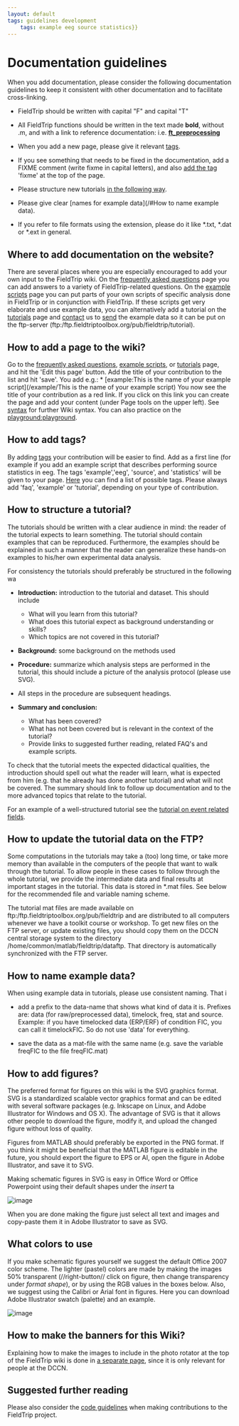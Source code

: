 ```yaml
---
layout: default
tags: guidelines development
    tags: example eeg source statistics}}
---
```



# Documentation guidelines

When you add documentation, please consider the following documentation guidelines to keep it consistent with other documentation and to facilitate cross-linking.

*  FieldTrip should be written with capital "F" and capital "T"

*  All FieldTrip functions should be written in the text made **bold**, without .m, and with a link to reference documentation: i.e. **[ft_preprocessing](/reference/ft_preprocessing)**

*  When you add a new page, please give it relevant [tags](/#how_to_add_tags).

*  If you see something that needs to be fixed in the documentation, add a FIXME comment (write fixme in capital letters), and also [add the tag](/#how_to_add_tags) 'fixme' at the top of the page.

*  Please structure new tutorials [in the following way](/#how_to_structure_a_tutorial).

*  Please give clear [names for example data](/#How to name example data).

*  If you refer to file formats using the extension, please do it like *.txt, *.dat or *.ext in general.

## Where to add documentation on the website?

There are several places where you are especially encouraged to add your own input to the FieldTrip wiki. On the [frequently asked questions](/faq) page you can add answers to a variety of FieldTrip-related questions. On the [example scripts](/example) page you can put parts of your own scripts of specific analysis done in FieldTrip or in conjunction with FieldTrip. If these scripts get very elaborate and use example data, you can alternatively add a tutorial on the [tutorials](/tutorial) page and [contact](/contact) us to [send](/faq/how_should_i_send_example_data_to_the_developers) the example data so it can be put on the ftp-server (ftp:/ftp.fieldtriptoolbox.org/pub/fieldtrip/tutorial).

## How to add a page to the wiki?

Go to the [frequently asked questions](/faq), [example scripts](/example), or [tutorials](/tutorial) page, and hit the 'Edit this page' button. Add the title of your contribution to the list and hit 'save'.
    You add e.g.: * [example:This is the name of your example script](/example/This is the name of your example script)
You now see the title of your contribution as a red link. If you click on this link you can create the page and add your content (under Page tools on the upper left). See [syntax](/wiki/syntax) for further Wiki syntax. You can also practice on the [playground:playground](/playground/playground).

## How to add tags?

By adding [tags](http://www.dokuwiki.org/plugin:tag) your contribution will be easier to find. Add as a first line (for example
if you add an example script that describes performing source statistics in eeg. The tags 'example','eeg', 'source', and 'statistics' will be given to your page. [Here](/tagcloud) you can find  a list of possible tags. Please always add 'faq', 'example' or 'tutorial', depending on your type of contribution.

## How to structure a tutorial?

The tutorials should be written with a clear audience in mind: the reader of the tutorial expects to learn something. The tutorial should contain examples that can be reproduced. Furthermore, the examples should be explained in such a manner that the reader can generalize these hands-on examples to his/her own experimental data analysis.

For consistency the tutorials should preferably be structured in the following wa


*  **Introduction:** introduction to the tutorial and dataset. This should include
    * What will you learn from this tutorial?
    * What does this tutorial expect as background understanding or skills?
    * Which topics are not covered in this tutorial?

*  **Background:** some background on the methods used

*  **Procedure:** summarize which analysis steps are performed in the tutorial, this should include a picture of the analysis protocol (please use SVG).

*  All steps in the procedure are subsequent headings.

*  **Summary and conclusion:**
    * What has been covered?
    * What has not been covered but is relevant in the context of the tutorial?
    * Provide links to suggested further reading, related FAQ's and example scripts.

To check that the tutorial meets the expected didactical qualities, the introduction should spell out what the reader will learn, what is expected from him (e.g. that he already has done another tutorial) and what will not be covered. The summary should link to follow up documentation and to the more advanced topics that relate to the tutorial.

For an example of a well-structured tutorial see the [tutorial on event related fields](/tutorial/eventrelatedaveraging).

## How to update the tutorial data on the FTP?

Some computations in the tutorials may take a (too) long time, or take more memory than available in the  computers of the people that want to walk through the tutorial. To allow people in these cases to follow through the whole tutorial, we provide the intermediate data and final results at important stages in the tutorial. This data is stored in *.mat files. See below for the recommended file and variable naming scheme.

The tutorial mat files are made available on ftp:/ftp.fieldtriptoolbox.org/pub/fieldtrip and are distributed to all computers whenever we have a toolkit course or workshop. To get new files on the FTP server, or update existing files, you should copy them on the DCCN central storage system to the directory /home/common/matlab/fieldtrip/dataftp. That directory is automatically synchronized with the FTP server.

## How to name example data?

When using example data in tutorials, please use consistent naming. That i

*  add a prefix to the data-name that shows what kind of data it is. Prefixes are: data (for raw/preprocessed data), timelock, freq, stat and source. Example: if you have timelocked data (ERP/ERF) of condition FIC, you can call it timelockFIC. So do not use 'data' for everything.

*  save the data as a mat-file with the same name (e.g. save the variable freqFIC to the file freqFIC.mat)

## How to add figures?

The preferred format for figures on this wiki is the SVG graphics format. SVG is a standardized scalable vector graphics format and can be edited with several software packages (e.g. Inkscape on Linux, and Adobe Illustrator for Windows and OS X). The advantage of SVG is that it allows other people to download the figure, modify it, and upload the changed figure without loss of quality.

Figures from MATLAB should preferably be exported in the PNG format. If you think it might be beneficial that the MATLAB figure is editable in the future, you should export the figure to EPS or AI, open the figure in Adobe Illustrator, and save it to SVG.

Making schematic figures in SVG is easy in Office Word or Office Powerpoint using their default shapes under the *insert* ta

![image](/media/excel-drawing-tools-2007-2010.jpg@200)

When you are done making the figure just select all text and images and copy-paste them it in Adobe Illustrator to save as SVG.


## What colors to use

If you make schematic figures yourself we suggest the default Office 2007 color scheme. The lighter (pastel) colors are made by making the images 50% transparent (//right-button// click on figure, then change transparency under *format shape*), or by using the RGB values in the boxes below. Also, we suggest using the Calibri or Arial font in figures. Here you can download Adobe Illustrator swatch (palette) and an example.

![image](/media/fieltrip_palette.png)

## How to make the banners for this Wiki?

Explaining how to make the images to include in the photo rotator at the top of the FieldTrip wiki is done in [a separate page](/development/wiki_banners), since it is only relevant for people at the DCCN.

## Suggested further reading

Please also consider the [code guidelines](/development/guidelines/code) when making contributions to the FieldTrip project.
